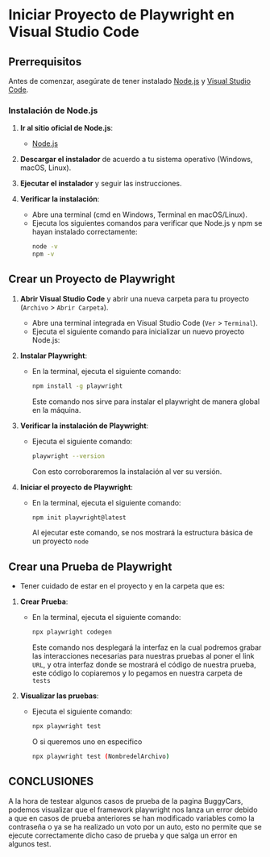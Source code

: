 # Iniciar Proyecto de Playwright en Visual Studio Code

## Prerrequisitos

Antes de comenzar, asegúrate de tener instalado [Node.js](https://nodejs.org/) y [Visual Studio Code](https://code.visualstudio.com/).

### Instalación de Node.js

1. **Ir al sitio oficial de Node.js**:
   - [Node.js](https://nodejs.org/)
   
2. **Descargar el instalador** de acuerdo a tu sistema operativo (Windows, macOS, Linux).

3. **Ejecutar el instalador** y seguir las instrucciones.

4. **Verificar la instalación**:
   - Abre una terminal (cmd en Windows, Terminal en macOS/Linux).
   - Ejecuta los siguientes comandos para verificar que Node.js y npm se hayan instalado correctamente:
     ```sh
     node -v
     npm -v
     ```

## Crear un Proyecto de Playwright

1. **Abrir Visual Studio Code** y abrir una nueva carpeta para tu proyecto (`Archivo` > `Abrir Carpeta`).
   
   - Abre una terminal integrada en Visual Studio Code (`Ver` > `Terminal`).
   - Ejecuta el siguiente comando para inicializar un nuevo proyecto Node.js:
   
2. **Instalar Playwright**:
   - En la terminal, ejecuta el siguiente comando:
     ```sh
     npm install -g playwright
     ```
      Este comando nos sirve para instalar el playwright de manera global en la máquina.
   
3. **Verificar la instalación de Playwright**:
   - Ejecuta el siguiente comando:
     ```sh
     playwright --version 
     ```
     Con esto corroboraremos la instalación al ver su versión.

4. **Iniciar el proyecto de Playwright**:
   - En la terminal, ejecuta el siguiente comando:
     ```sh
     npm init playwright@latest
     ```
     Al ejecutar este comando, se nos mostrará la estructura básica de un proyecto `node`

## Crear una Prueba de Playwright

  - Tener cuidado de estar en el proyecto y en la carpeta que es:

1. **Crear Prueba**:
   - En la terminal, ejecuta el siguiente comando:
     ```sh
     npx playwright codegen
     ```
      Este comando nos desplegará la interfaz en la cual podremos grabar las interacciones necesarias para nuestras pruebas al poner el link `URL`,
      y otra interfaz donde se mostrará el código de nuestra prueba, este código lo copiaremos y lo pegamos en nuestra carpeta de `tests`

2. **Visualizar las pruebas**:
   - Ejecuta el siguiente comando:
     ```sh
     npx playwright test 
     ```
     O si queremos uno en especifico
      ```sh
     npx playwright test (NombredelArchivo)
     ```

## CONCLUSIONES
A la hora de testear algunos casos de prueba de la pagina BuggyCars, podemos visualizar que el framework playwright nos lanza un error debido a que en casos de prueba anteriores se han modificado variables como la contraseña o ya se ha realizado un voto por un auto, esto no permite que se ejecute correctamente dicho caso de prueba y que salga un error en algunos test. 
